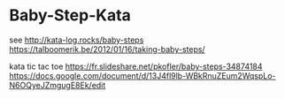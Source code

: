 # Baby-Step-Kata
see http://kata-log.rocks/baby-steps
https://talboomerik.be/2012/01/16/taking-baby-steps/

kata tic tac toe
https://fr.slideshare.net/pkofler/baby-steps-34874184
https://docs.google.com/document/d/13J4fl9lb-WBkRnuZEum2WqspLo-N6OQyeJZmgugE8Ek/edit

